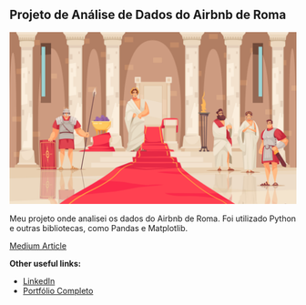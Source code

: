 ## Projeto de Análise de Dados do Airbnb de Roma

<p align="center">
  <img src="1912.i126.036.ancient rome.jpg" >
</p>

Meu projeto onde analisei os dados do Airbnb de Roma. Foi utilizado Python e outras bibliotecas, como Pandas e Matplotlib.

[Medium Article]()

**Other useful links:**
* [LinkedIn](https://www.linkedin.com/in/daniel-toni/)
* [Portfólio Completo](https://github.com/Portoni/portfolio)
